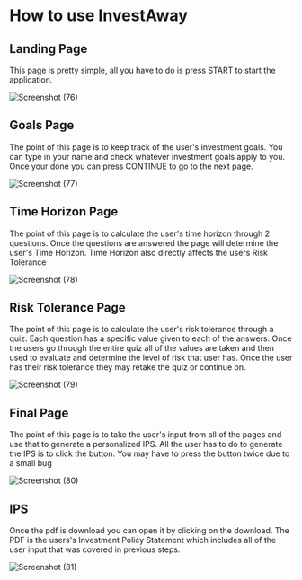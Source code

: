 # How to use InvestAway

## Landing Page

This page is pretty simple, all you have to do is press START to start the application.

![Screenshot (76)](https://user-images.githubusercontent.com/54337707/144943407-962a0c61-2400-4aa2-a4d0-a67e02e1ac78.png)

## Goals Page

The point of this page is to keep track of the user's investment goals. You can type in your name and check whatever investment goals apply to you. Once your done you can press CONTINUE to go to the next page.

![Screenshot (77)](https://user-images.githubusercontent.com/54337707/144943424-5bc985a9-f6e2-457c-afa1-e76fd2d17846.png)

## Time Horizon Page

The point of this page is to calculate the user's time horizon through 2 questions. Once the questions are answered the page will determine the user's Time Horizon. Time Horizon also directly affects the users Risk Tolerance

![Screenshot (78)](https://user-images.githubusercontent.com/54337707/144943458-c3c0ad49-4dbf-4dfb-9488-921fd677fdfd.png)

## Risk Tolerance Page

The point of this page is to calculate the user's risk tolerance through a quiz. Each question has a specific value given to each of the answers. Once the users go through the entire quiz all of the values are taken and then used to evaluate and determine the level of risk that user has. Once the user has their risk tolerance they may retake the quiz or continue on.

![Screenshot (79)](https://user-images.githubusercontent.com/54337707/144943505-0643a346-3bcb-467f-8885-852509cbf6b1.png)

## Final Page

The point of this page is to take the user's input from all of the pages and use that to generate a personalized IPS. All the user has to do to generate the IPS is to click the button. You may have to press the button twice due to a small bug

![Screenshot (80)](https://user-images.githubusercontent.com/54337707/144943528-e38ef544-0722-40f9-96d7-5c33b5ab9c9e.png)

## IPS

Once the pdf is download you can open it by clicking on the download. The PDF is the users's Investment Policy Statement which includes all of the user input that was covered in previous steps.

![Screenshot (81)](https://user-images.githubusercontent.com/54337707/144943625-24dcfdca-f7ad-4d80-8bd4-fe241d8ed4c5.png)

